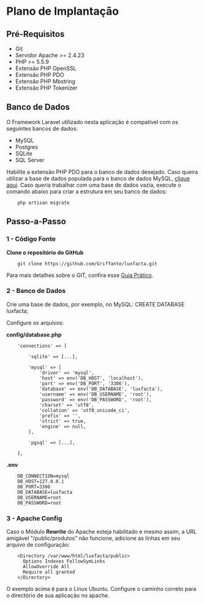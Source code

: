 # Plano de Implantação

## Pré-Requisitos
* Git
* Servidor Apache >= 2.4.23
* PHP >= 5.5.9
* Extensão PHP OpenSSL
* Extensão PHP PDO
* Extensão PHP Mbstring
* Extensão PHP Tokenizer

## Banco de Dados
O Framework Laravel utilizado nesta aplicação é compatível com os seguintes bancos de dados:
* MySQL
* Postgres
* SQLite
* SQL Server

Habilite a extensão PHP PDO para o banco de dados desejado.
Caso queira utilizar a base de dados populada para o banco de dados MySQL, [clique aqui](https://github.com/Griffante/luxfacta/blob/master/luxfacta.sql).
Caso queria trabalhar com uma base de dados vazia, execute o comando abaixo para criar a estrutura em seu banco de dados:

        php artisan migrate
  

## Passo-a-Passo

### 1 - Código Fonte

**Clone o repositório do GitHub**

        git clone https://github.com/Griffante/luxfacta.git

Para mais detalhes sobre o GIT, confira esse [Guia Prático](http://rogerdudler.github.io/git-guide/index.pt_BR.html).

### 2 - Banco de Dados
Crie uma base de dados, por exemplo, no MySQL:
CREATE DATABASE luxfacta;

Configure os arquivos:

**config/database.php**

        'connections' => [

            'sqlite' => [...],

            'mysql' => [
                'driver' => 'mysql',
                'host' => env('DB_HOST', 'localhost'),
                'port' => env('DB_PORT', '3306'),
                'database' => env('DB_DATABASE', 'luxfacta'),
                'username' => env('DB_USERNAME', 'root'),
                'password' => env('DB_PASSWORD', 'root'),
                'charset' => 'utf8',
                'collation' => 'utf8_unicode_ci',
                'prefix' => '',
                'strict' => true,
                'engine' => null,
            ],

            'pgsql' => [...],

        ],

**.env**

        DB_CONNECTION=mysql
        DB_HOST=127.0.0.1
        DB_PORT=3306
        DB_DATABASE=luxfacta
        DB_USERNAME=root
        DB_PASSWORD=root
    
 
### 3 - Apache Config
 
 Caso o Módulo **Rewrite** do Apache esteja habilitado e mesmo assim, a URL amigável "/public/produtos" não funcione, adicione as linhas em seu arquivo de configuração: 

        <Directory /var/www/html/luxfacta/public>
          Options Indexes FollowSymLinks
          AllowOverride All
          Require all granted
        </Directory>

O exemplo acima é para o Linux Ubuntu. Configure o caminho correto para o directório de sua aplicação no apache.
  
  
  
